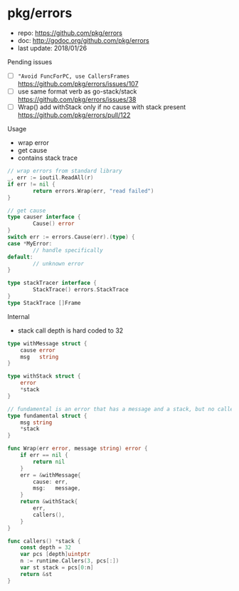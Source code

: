 # pkg/errors

- repo: https://github.com/pkg/errors
- doc: http://godoc.org/github.com/pkg/errors
- last update: 2018/01/26

Pending issues 

- [ ] `"Avoid FuncForPC, use CallersFrames` https://github.com/pkg/errors/issues/107
- [ ] use same format verb as go-stack/stack https://github.com/pkg/errors/issues/38
- [ ] Wrap() add withStack only if no cause with stack present https://github.com/pkg/errors/pull/122

Usage 

- wrap error
- get cause
- contains stack trace

```go
// wrap errors from standard library
_, err := ioutil.ReadAll(r)
if err != nil {
        return errors.Wrap(err, "read failed")
}

// get cause
type causer interface {
        Cause() error
}
switch err := errors.Cause(err).(type) {
case *MyError:
        // handle specifically
default:
        // unknown error
}

type stackTracer interface {
        StackTrace() errors.StackTrace
}
type StackTrace []Frame
```

Internal

- stack call depth is hard coded to 32

````go
type withMessage struct {
	cause error
	msg   string
}

type withStack struct {
	error
	*stack
}

// fundamental is an error that has a message and a stack, but no caller.
type fundamental struct {
	msg string
	*stack
}

func Wrap(err error, message string) error {
	if err == nil {
		return nil
	}
	err = &withMessage{
		cause: err,
		msg:   message,
	}
	return &withStack{
		err,
		callers(),
	}
}

func callers() *stack {
	const depth = 32
	var pcs [depth]uintptr
	n := runtime.Callers(3, pcs[:])
	var st stack = pcs[0:n]
	return &st
}
````